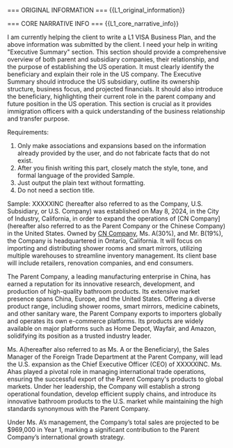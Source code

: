 === ORIGINAL INFORMATION ===
{{L1_original_information}}

=== CORE NARRATIVE INFO ===
{{L1_core_narrative_info}}

I am currently helping the client to write a L1 VISA Business Plan, and the above information was submitted by the client.
I need your help in writing "Executive Summary" section.
This section should provide a comprehensive overview of both parent and subsidiary companies, their relationship, and the purpose of establishing the US operation. It must clearly identify the beneficiary and explain their role in the US company. The Executive Summary should introduce the US subsidiary, outline its ownership structure, business focus, and projected financials. It should also introduce the beneficiary, highlighting their current role in the parent company and future position in the US operation. This section is crucial as it provides immigration officers with a quick understanding of the business relationship and transfer purpose.

Requirements:
1. Only make associations and expansions based on the information already provided by the user, and do not fabricate facts that do not exist.
2. After you finish writing this part, closely match the style, tone, and formal language of the provided Sample.
3. Just output the plain text without formatting.
4. Do not need a section title.

Sample:
XXXXXINC (hereafter also referred to as the Company, U.S. Subsidiary, or U.S. Company) was established on May 8, 2024, in the City of Industry, California, in order to expand the operations of [CN Company](hereafter also referred to as the Parent Company or the Chinese Company) in the United States. Owned by [CN Company](51%), Ms. A(30%), and Mr. B(19%), the Company is headquartered in Ontario, California. It will focus on importing and distributing shower rooms and smart mirrors, utilizing multiple warehouses to streamline inventory management. Its client base will include retailers, renovation companies, and end consumers.

The Parent Company, a leading manufacturing enterprise in China, has earned a reputation for its innovative research, development, and production of high-quality bathroom products. Its extensive market presence spans China, Europe, and the United States. Offering a diverse product range, including shower rooms, smart mirrors, medicine cabinets, and other sanitary ware, the Parent Company exports to importers globally and operates its own e-commerce platforms. Its products are widely available on major platforms such as Home Depot, Wayfair, and Amazon, solidifying its position as a trusted industry leader.

Ms. A(hereafter also referred to as Ms. A or the Beneficiary), the Sales Manager of the Foreign Trade Department at the Parent Company, will lead the U.S. expansion as the Chief Executive Officer (CEO) of XXXXXINC. Ms. Ahas played a pivotal role in managing international trade operations, ensuring the successful export of the Parent Company's products to global markets. Under her leadership, the Company will establish a strong operational foundation, develop efficient supply chains, and introduce its innovative bathroom products to the U.S. market while maintaining the high standards synonymous with the Parent Company.

Under Ms. A’s management, the Company’s total sales are projected to be $969,000 in Year 1, marking a significant contribution to the Parent Company’s international growth strategy.